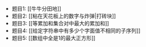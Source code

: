 - 题目1: [[牛牛分田地]]
- 题目2: [[粘在天花板上的数字与炸弹|打砖块]]
- 题目3: [[等累加和集合对中最大的累加和]]
- 题目4: [[给定字符串中有多少个字面值不相同的子序列]]
- 题目5: [[数组中全是1的最大正方形]]
